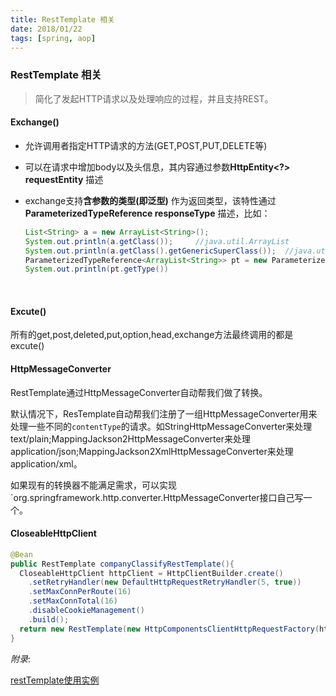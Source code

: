 ```yaml
---
title: RestTemplate 相关
date: 2018/01/22
tags: [spring, aop]
---
```

### RestTemplate 相关

> 简化了发起HTTP请求以及处理响应的过程，并且支持REST。

#### Exchange()

- 允许调用者指定HTTP请求的方法(GET,POST,PUT,DELETE等)

- 可以在请求中增加body以及头信息，其内容通过参数**HttpEntity<?> requestEntity** 描述

- exchange支持**含参数的类型(即泛型)** 作为返回类型，该特性通过 **ParameterizedTypeReference<T> responseType** 描述，比如：

  ```java
  List<String> a = new ArrayList<String>();
  System.out.println(a.getClass());		//java.util.ArrayList
  System.out.println(a.getClass().getGenericSuperClass());	//java.util.AbstractList<E>
  ParameterizedTypeReference<ArrayList<String>> pt = new ParameterizedTypeReference<ArrayList<String>>(){};	//java.util.ArrayList<java.lang.String>
  System.out.println(pt.getType())
  ```

  ​

#### Excute()

所有的get,post,deleted,put,option,head,exchange方法最终调用的都是excute()



#### HttpMessageConverter

RestTemplate通过HttpMessageConverter自动帮我们做了转换。

默认情况下，ResTemplate自动帮我们注册了一组HttpMessageConverter用来处理一些不同的`contentType`的请求。如StringHttpMessageConverter来处理text/plain;MappingJackson2HttpMessageConverter来处理application/json;MappingJackson2XmlHttpMessageConverter来处理application/xml。

如果现有的转换器不能满足需求，可以实现`org.springframework.http.converter.HttpMessageConverter接口自己写一个。



####  CloseableHttpClient

```java
@Bean
public RestTemplate companyClassifyRestTemplate(){
  CloseableHttpClient httpClient = HttpClientBuilder.create()
    .setRetryHandler(new DefaultHttpRequestRetryHandler(5, true))
    .setMaxConnPerRoute(16)
    .setMaxConnTotal(16)
    .disableCookieManagement()
    .build();
  return new RestTemplate(new HttpComponentsClientHttpRequestFactory(httpClient));
}
```





*附录*:

[restTemplate使用实例](https://segmentfault.com/a/1190000007778403)